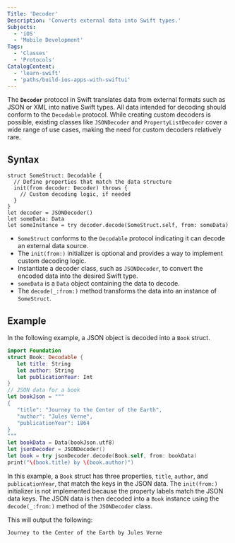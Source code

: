 ```yaml
---
Title: 'Decoder'
Description: 'Converts external data into Swift types.'
Subjects:
  - 'iOS'
  - 'Mobile Development'
Tags:
  - 'Classes'
  - 'Protocols'
CatalogContent:
  - 'learn-swift'
  - 'paths/build-ios-apps-with-swiftui'
---
```


The **`Decoder`** protocol in Swift translates data from external formats such as JSON or XML into native Swift types. All data intended for decoding should conform to the `Decodable` protocol. While creating custom decoders is possible, existing classes like `JSONDecoder` and `PropertyListDecoder` cover a wide range of use cases, making the need for custom decoders relatively rare.

## Syntax

```pseudo
struct SomeStruct: Decodable {
  // Define properties that match the data structure
  init(from decoder: Decoder) throws {
    // Custom decoding logic, if needed
  }
}
let decoder = JSONDecoder()
let someData: Data
let someInstance = try decoder.decode(SomeStruct.self, from: someData)
```

- `SomeStruct` conforms to the `Decodable` protocol indicating it can decode an external data source.
- The `init(from:)` initializer is optional and provides a way to implement custom decoding logic.
- Instantiate a decoder class, such as `JSONDecoder`, to convert the encoded data into the desired Swift type.
- `someData` is a `Data` object containing the data to decode.
- The `decode(_:from:)` method transforms the data into an instance of `SomeStruct`.

## Example

In the following example, a JSON object is decoded into a `Book` struct.

```swift
import Foundation
struct Book: Decodable {
   let title: String
   let author: String
   let publicationYear: Int
}
// JSON data for a book
let bookJson = """
{
   "title": "Journey to the Center of the Earth",
   "author": "Jules Verne",
   "publicationYear": 1864
}
"""
let bookData = Data(bookJson.utf8)
let jsonDecoder = JSONDecoder()
let book = try jsonDecoder.decode(Book.self, from: bookData)
print("\(book.title) by \(book.author)")
```

In this example, a `Book` struct has three properties, `title`, `author`, and `publicationYear`, that match the keys in the JSON data. The `init(from:)` initializer is not implemented because the property labels match the JSON data keys. The JSON data is then decoded into a `Book` instance using the `decode(_:from:)` method of the `JSONDecoder` class.

This will output the following:

```shell
Journey to the Center of the Earth by Jules Verne
```
